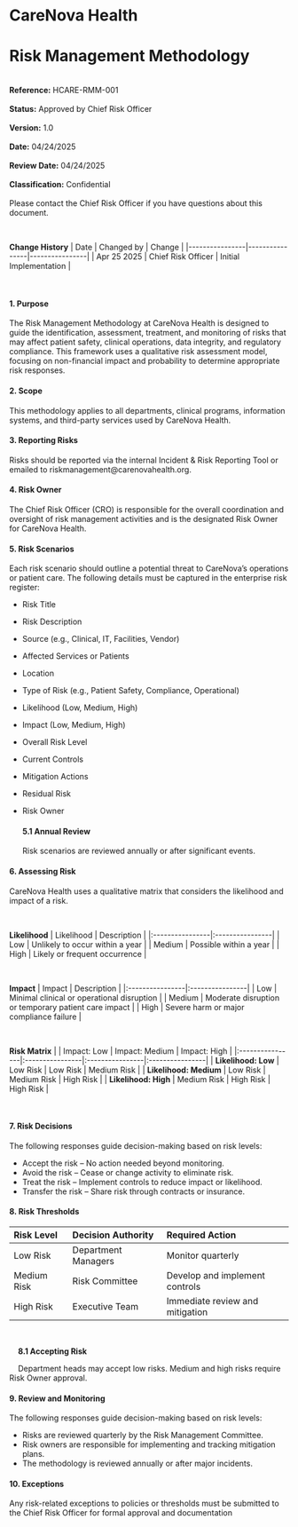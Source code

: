 # CareNova Health 
# Risk Management Methodology


<br><b>Reference:</b> HCARE-RMM-001</br>
<br><b>Status:</b> Approved by Chief Risk Officer</br>
<br><b>Version:</b> 1.0</br>
<br><b>Date:</b> 04/24/2025</br>
<br><b>Review Date:</b> 04/24/2025</br>
<br><b>Classification:</b> Confidential</br> 
<br>Please contact the Chief Risk Officer if you have questions about this document.</br>

<br>

<b>Change History</b>
| Date | Changed by | Change |
|----------------|----------------|----------------|
| Apr 25 2025   | Chief Risk Officer  | Initial Implementation  |

<br>

<h4>1.	Purpose</h4> 
<p>The Risk Management Methodology at CareNova Health is designed to guide the identification, assessment, treatment, and monitoring of risks that may affect patient safety, clinical operations, data integrity, and regulatory compliance. This framework uses a qualitative risk assessment model, focusing on non-financial impact and probability to determine appropriate risk responses.</p>

<h4>2.	Scope</h4>
<p>This methodology applies to all departments, clinical programs, information systems, and third-party services used by CareNova Health.</p>

<h4>3.	Reporting Risks</h4>
<p>Risks should be reported via the internal Incident & Risk Reporting Tool or emailed to riskmanagement@carenovahealth.org.</p>

<h4>4.	Risk Owner</h4>
<p>The Chief Risk Officer (CRO) is responsible for the overall coordination and oversight of risk management activities and is the designated Risk Owner for CareNova Health.</p>

<h4>5.	Risk Scenarios</h4>
<p>Each risk scenario should outline a potential threat to CareNova’s operations or patient care.
The following details must be captured in the enterprise risk register:</p>

- Risk Title
- Risk Description
-	Source (e.g., Clinical, IT, Facilities, Vendor)
-	Affected Services or Patients
-	Location
-	Type of Risk (e.g., Patient Safety, Compliance, Operational)
-	Likelihood (Low, Medium, High)
-	Impact (Low, Medium, High)
-	Overall Risk Level
-	Current Controls
-	Mitigation Actions
-	Residual Risk
-	Risk Owner

    <h4>5.1	Annual Review</h4>
    <p>Risk scenarios are reviewed annually or after significant events.</p>

<h4>6.	Assessing Risk</h4>
<p>CareNova Health uses a qualitative matrix that considers the likelihood and impact of a risk.</p>

<br>

<b>Likelihood</b>
| Likelihood | Description |
|:----------------|:----------------|
| Low   | Unlikely to occur within a year |
| Medium   | Possible within a year |
| High   | Likely or frequent occurrence |

<br>

<b>Impact</b>
| Impact | Description |
|:----------------|:----------------|
| Low   | Minimal clinical or operational disruption |
| Medium   | Moderate disruption or temporary patient care impact |
| High   | Severe harm or major compliance failure |

<br>

<b>Risk Matrix</b>
|  | Impact: Low | Impact: Medium | Impact: High |
|:----------------|:----------------|:----------------|:----------------|
| <b>Likelihood: Low</b>   | Low Risk | Low Risk | Medium Risk |
| <b>Likelihood: Medium</b>   | Low Risk | Medium Risk | High Risk |
| <b>Likelihood: High</b>   | Medium Risk | High Risk | High Risk |

<br>

<h4>7.	Risk Decisions</h4>
<p>The following responses guide decision-making based on risk levels:</p>

- Accept the risk – No action needed beyond monitoring.
-	Avoid the risk – Cease or change activity to eliminate risk. 
-	Treat the risk – Implement controls to reduce impact or likelihood.
- Transfer the risk – Share risk through contracts or insurance.

<h4>8.	Risk Thresholds</h4>

| Risk Level | Decision Authority | Required Action |
|:----------------|:----------------|:----------------|
| Low Risk   | Department Managers | Monitor quarterly   |
| Medium Risk   | Risk Committee  | Develop and implement controls   |
| High Risk   | Executive Team   | Immediate review and mitigation   |

<br>

&nbsp;&nbsp;&nbsp;&nbsp;<b>8.1	Accepting Risk</b>
<p>
&nbsp;&nbsp;&nbsp;&nbsp;Department heads may accept low risks. Medium and high risks require Risk Owner approval.</p>
    
<h4>9.	Review and Monitoring</h4>
<p>The following responses guide decision-making based on risk levels:</p>

- Risks are reviewed quarterly by the Risk Management Committee.
-	Risk owners are responsible for implementing and tracking mitigation plans.
- The methodology is reviewed annually or after major incidents.

<h4>10.	Exceptions</h4>
<p>Any risk-related exceptions to policies or thresholds must be submitted to the Chief Risk Officer for formal approval and documentation</p>

